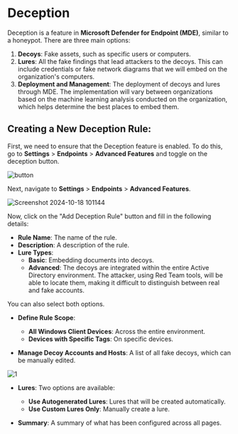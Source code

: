 # Deception

Deception is a feature in **Microsoft Defender for Endpoint (MDE)**, similar to a honeypot. There are three main options:

1. **Decoys**: Fake assets, such as specific users or computers.
2. **Lures**: All the fake findings that lead attackers to the decoys. This can include credentials or fake network diagrams that we will embed on the organization's computers.
3. **Deployment and Management**: The deployment of decoys and lures through MDE. The implementation will vary between organizations based on the machine learning analysis conducted on the organization, which helps determine the best places to embed them.

## Creating a New Deception Rule:
First, we need to ensure that the Deception feature is enabled. To do this, go to **Settings** > **Endpoints** > **Advanced Features** and toggle on the deception button.

![button](https://github.com/user-attachments/assets/db07f679-db99-4ada-8cab-467e5c12e015)

Next, navigate to **Settings** > **Endpoints** > **Advanced Features**. 

![Screenshot 2024-10-18 101144](https://github.com/user-attachments/assets/bc1fdc24-ba49-4d5a-ac2e-265c4045d92e)


Now, click on the "Add Deception Rule" button and fill in the following details:

- **Rule Name**: The name of the rule.
- **Description**: A description of the rule.
- **Lure Types**:
  - **Basic**: Embedding documents into decoys.
  - **Advanced**: The decoys are integrated within the entire Active Directory environment. The attacker, using Red Team tools, will be able to locate them, making it difficult to distinguish between real and fake accounts.

You can also select both options.

- **Define Rule Scope**: 
  - **All Windows Client Devices**: Across the entire environment.
  - **Devices with Specific Tags**: On specific devices.

- **Manage Decoy Accounts and Hosts**: A list of all fake decoys, which can be manually edited.

![1](https://github.com/user-attachments/assets/b8c25d31-b237-4de0-8329-8d2bc8d0684c)

- **Lures**: Two options are available:
  - **Use Autogenerated Lures**: Lures that will be created automatically.
  - **Use Custom Lures Only**: Manually create a lure.

- **Summary**: A summary of what has been configured across all pages.

